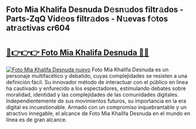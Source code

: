 ## Foto Mia Khalifa Desnuda D𝚎sn𝚞dos filtr𝚊dos - Parts-ZqQ Vid𝚎os filtr𝚊dos - N𝚞evas f𝚘tos atr𝚊ctivas cr604

# <h2><a href="http://mb85dqb.tromn.icu/?c=Foto+Mia+Khalifa+Desnuda">🔗👉👉👉 Foto Mia Khalifa Desnuda 🔗🔗</a></h2>

[![Foto Mia Khalifa Desnuda nuevo](https://i.imgur.com/pEAQMta.gif)](http://mb85dqb.tromn.icu/?c=Foto+Mia+Khalifa+Desnuda)
Foto Mia Khalifa Desnuda es un personaje multifacético y debatido, cuyas complejidades se resisten a una definición fácil.  Su innovador método de interactuar con el público en línea ha cautivado y enfurecido a los espectadores, estimulando debates sobre moralidad, identidad y las complejidades de las comunidades digitales. Independientemente de sus movimientos futuros, su importancia en la era digital es incuestionable. Armado con un compromiso inquebrantable y un atractivo innegable, el alcance de Foto Mia Khalifa Desnuda en el mundo en línea es de gran alcance.

